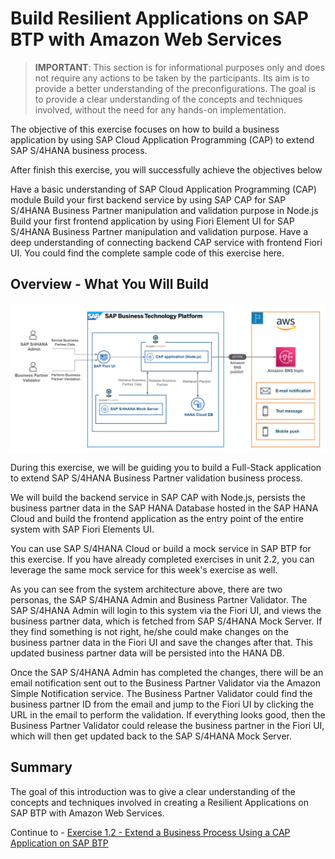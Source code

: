 # Build Resilient Applications on SAP BTP with Amazon Web Services

> **IMPORTANT**: This section is for informational purposes only and does not require any actions to be taken by the participants. Its aim is to provide a better understanding of the preconfigurations. The goal is to provide a clear understanding of the concepts and techniques involved, without the need for any hands-on implementation.

The objective of this exercise focuses on how to build a business application by using SAP Cloud Application Programming (CAP) to extend SAP S/4HANA business process.

After finish this exercise, you will successfully achieve the objectives below

Have a basic understanding of SAP Cloud Application Programming (CAP) module
Build your first backend service by using SAP CAP for SAP S/4HANA Business Partner manipulation and validation purpose in Node.js
Build your first frontend application by using Fiori Element UI for SAP S/4HANA Business Partner manipulation and validation purpose.
Have a deep understanding of connecting backend CAP service with frontend Fiori UI.
You could find the complete sample code of this exercise here.

## Overview - What You Will Build

![system-architecture](./images/system-architecture.png)

During this exercise, we will be guiding you to build a Full-Stack application to extend SAP S/4HANA Business Partner validation business process. 

We will build the backend service in SAP CAP with Node.js, persists the business partner data in the SAP HANA Database hosted in the SAP HANA Cloud and build the frontend application as the entry point of the entire system with SAP Fiori Elements UI.

You can use SAP S/4HANA Cloud or build a mock service in SAP BTP for this exercise. If you have already completed exercises in unit 2.2, you can leverage the same mock service for this week's exercise as well.

As you can see from the system architecture above, there are two personas, the SAP S/4HANA Admin and Business Partner Validator. The SAP S/4HANA Admin will login to this system via the Fiori UI, and views the business partner data, which is fetched from SAP S/4HANA Mock Server. If they find something is not right, he/she could make changes on the business partner data in the Fiori UI and save the changes after that. This updated business partner data will be persisted into the HANA DB.

Once the SAP S/4HANA Admin has completed the changes, there will be an email notification sent out to the Business Partner Validator via the Amazon Simple Notification service. The Business Partner Validator could find the business partner ID from the email and jump to the Fiori UI by clicking the URL in the email to perform the validation. If everything looks good, then the Business Partner Validator could release the business partner in the Fiori UI, which will then get updated back to the SAP S/4HANA Mock Server.

## Summary

The goal of this introduction was to give a clear understanding of the concepts and techniques involved in creating a Resilient Applications on SAP BTP with Amazon Web Services.

Continue to - [Exercise 1.2 -  Extend a Business Process Using a CAP Application on SAP BTP](../ex1.2/README.md)
